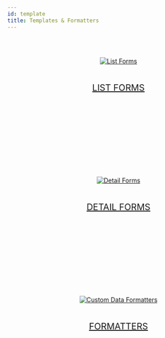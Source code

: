 ```yaml
---
id: template
title: Templates & Formatters
---
```


<div markdown="1" style="text-align: center; margin-top: 20px; margin-bottom: 20px; height: 250px;width: 100%;">
<a class="button" href="../en/custom-listform-templates.html">
<img style="vertical-align: middle;margin-top: 40px;margin-bottom: 20px;" src="../assets/en/template-formatters/buttonListFormTemplate.png" alt="List Forms"/>
<p style="font-size: 20px">LIST FORMS</p></a>

</div>

<div markdown="1" style="text-align: center; margin-top: 20px; margin-bottom: 20px; height: 250px;width: 100%;">
<a class="button" href="../en/custom-detailform-templates.html">
<img style="vertical-align: middle;margin-top: 40px;margin-bottom: 20px;" src="../assets/en/template-formatters/buttonDetailFormTemplate.png" alt="Detail Forms"/>
<p style="font-size: 20px">DETAIL FORMS</p></a>

</div>

<div markdown="1" style="text-align: center; margin-top: 20px; margin-bottom: 20px; height: 250px;width: 100%;">
<a class="button" href="../en/custom-data-formatters.html">
<img style="vertical-align: middle;margin-top: 40px;margin-bottom: 20px;" src="../assets/en/template-formatters/buttonFormatters.png" alt="Custom Data Formatters"/>
<p style="font-size: 20px">FORMATTERS</p></a>

</div>
